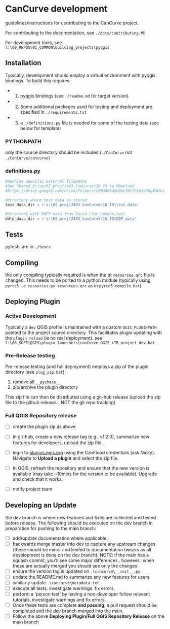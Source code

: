 # CanCurve development
guidelines/instructions for contributing to the CanCurve project.

For contributing to the documentation, see `./docs/contributing.MD`

For development tools, see `l:\09_REPOS\01_COMMON\building_projects\pyqgis`

## Installation
Typically, development should employ a virtual environment with pyqgis bindings.
To build this requires:
- 1) pyqgis bindings (see `./readme.md` for target version)
- 2) Some additional packages used for testing and deployment are specified in `./requirements.txt`
- 3) a `./definitions.py` file is needed for some of the testing data (see below for template)

### PYTHONPATH
only the source directory should be included (`./CanCurve` not `./CanCurve/cancurve`)


### definitions.py

```python
#machine specific external filepaths
#See Shared Drive/02_proj/2403_CanCurve/10_IO to download
#https://drive.google.com/drive/folders/1Z0d40SdXU0bcI0l7CLO2aT6gYGhSu3cQ?usp=drive_link

#directory where test data is stored
test_data_dir = r's:\02_proj\2403_CanCurve\10_IO\test_data'

#directory with DDFP data from David (for comparison)
ddfp_data_dir = r's:\02_proj\2403_CanCurve\10_IO\DDF_data'
```

## Tests
pytests are in `./tests`

## Compiling
the only compiling typically required is when the qt `resources.qrc` file is changed. This needs to be ported to a python module (typically using  `pyrcc5 -o resources.py resources.qrc` as in `pyrcc5_compile.bat`)



## Deploying Plugin

### Active Development
Typically a `dev` QGIS profile is maintained with a custom `QGIS_PLUGINPATH` pointed to the project source directory. This facilitates plugin updating with the `plugin reload` (ie no real deployment).
see `l:\06_SOFT\QGIS\plugin_launchers\canCurve_QGIS_LTR_project_dev.bat`

### Pre-Release testing
Pre-release testing (and full deployment) employs a zip of the plugin directory (see `plug_zip.bat`):
1) remove all `__pychace__`
2) zip/archive the plugin directory

This zip file can then be distributed using a git-hub release (upload the zip file to the github release... NOT the git repo tracking)


### Full QGIS Repository release
- [ ] create the plugin zip as above
- [ ] in git-hub, create a new release tag (e.g., v1.2.0), summarize new features for developers. upload the zip file.
- [ ] login to [plugins.qgis.org](https://plugins.qgis.org/accounts/login/?next=/plugins/my) using the CanFlood credentials (ask Nicky). Navigate to **Upload a plugin** and select the zip file.

- [ ] In QGIS, refresh the repository and ensure that the new version is available (may take ~10mins for the version to be available). Upgrade and check that it works.

- [ ] notify project team

## Developing an Update

the dev branch is where new features and fixes are collected and tested before release. The following should be executed on the dev branch in preparation for pushing to the main branch:

- [ ] add/update documentation where applicable
- [ ] backwards merge master into dev to capture any upstream changes (these should be minor and limited to documentation tweaks as all development is done on the dev branch). NOTE: if the main has a squash commit, you'll see some major differences.. however.. when these are actually  merged you should see only the changes. 
- [ ] ensure the version tag is updated on `.\cancurve\__init__.py`
- [ ] update the README.md to summarize any new features for users
- [ ] similarly update `.\cancurve\metadata.txt`
- [ ] execute all tests. investigate warnings. fix errors. 
- [ ] perform a 'person test' by having a non-developer follow relevant tutorials. investigate warnings and fix errors.
- [ ] Once these tests are complete **and passing**, a pull request should be completed and the dev branch merged into the main.
- [ ] Follow the above **Deploying Plugin/Full QGIS Repository Release** on the main branch 